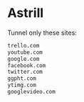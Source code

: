 Astrill
=======

Tunnel only these sites:

```bash
trello.com
youtube.com
google.com
facebook.com
twitter.com
ggpht.com
ytimg.com
googlevideo.com
```
